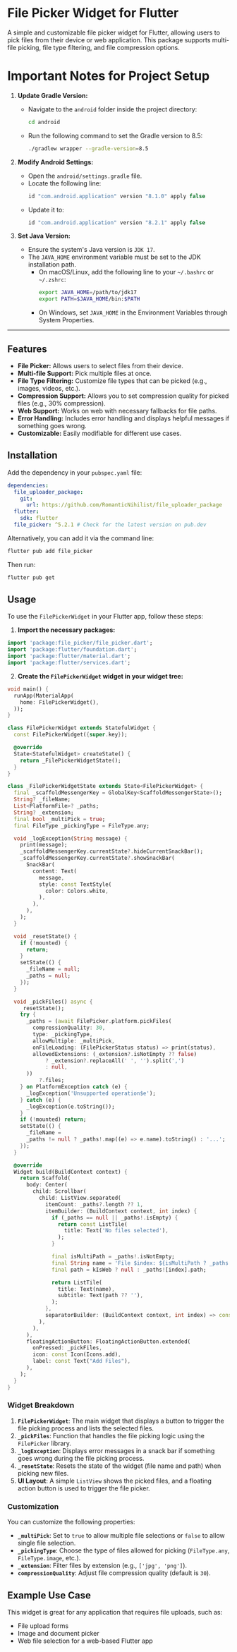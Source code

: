 # File Picker Widget for Flutter

A simple and customizable file picker widget for Flutter, allowing users to pick files from their device or web application. This package supports multi-file picking, file type filtering, and file compression options.

# Important Notes for Project Setup

1. **Update Gradle Version:**
    - Navigate to the `android` folder inside the project directory:
      ```bash
      cd android
      ```
    - Run the following command to set the Gradle version to 8.5:
      ```bash
      ./gradlew wrapper --gradle-version=8.5
      ```

2. **Modify Android Settings:**
    - Open the `android/settings.gradle` file.
    - Locate the following line:
      ```gradle
      id "com.android.application" version "8.1.0" apply false
      ```
    - Update it to:
      ```gradle
      id "com.android.application" version "8.2.1" apply false
      ```

3. **Set Java Version:**
    - Ensure the system's Java version is `JDK 17`.
    - The `JAVA_HOME` environment variable must be set to the JDK installation path.
        - On macOS/Linux, add the following line to your `~/.bashrc` or `~/.zshrc`:
          ```bash
          export JAVA_HOME=/path/to/jdk17
          export PATH=$JAVA_HOME/bin:$PATH
          ```
        - On Windows, set `JAVA_HOME` in the Environment Variables through System Properties.

---

## Features

- **File Picker:** Allows users to select files from their device.
- **Multi-file Support:** Pick multiple files at once.
- **File Type Filtering:** Customize file types that can be picked (e.g., images, videos, etc.).
- **Compression Support:** Allows you to set compression quality for picked files (e.g., 30% compression).
- **Web Support:** Works on web with necessary fallbacks for file paths.
- **Error Handling:** Includes error handling and displays helpful messages if something goes wrong.
- **Customizable:** Easily modifiable for different use cases.

## Installation

Add the dependency in your `pubspec.yaml` file:

```yaml
dependencies:
  file_uploader_package:
    git:
      url: https://github.com/RomanticNihilist/file_uploader_package
  flutter:
    sdk: flutter
  file_picker: ^5.2.1 # Check for the latest version on pub.dev
```

Alternatively, you can add it via the command line:

```sh
flutter pub add file_picker
```

Then run:

```sh
flutter pub get
```

## Usage

To use the `FilePickerWidget` in your Flutter app, follow these steps:

1. **Import the necessary packages:**

```dart
import 'package:file_picker/file_picker.dart';
import 'package:flutter/foundation.dart';
import 'package:flutter/material.dart';
import 'package:flutter/services.dart';

```

2. **Create the `FilePickerWidget` widget in your widget tree:**

```dart
void main() {
  runApp(MaterialApp(
    home: FilePickerWidget(),
  ));
}

class FilePickerWidget extends StatefulWidget {
  const FilePickerWidget({super.key});

  @override
  State<StatefulWidget> createState() {
    return _FilePickerWidgetState();
  }
}

class _FilePickerWidgetState extends State<FilePickerWidget> {
  final _scaffoldMessengerKey = GlobalKey<ScaffoldMessengerState>();
  String? _fileName;
  List<PlatformFile>? _paths;
  String? _extension;
  final bool _multiPick = true;
  final FileType _pickingType = FileType.any;

  void _logException(String message) {
    print(message);
    _scaffoldMessengerKey.currentState?.hideCurrentSnackBar();
    _scaffoldMessengerKey.currentState?.showSnackBar(
      SnackBar(
        content: Text(
          message,
          style: const TextStyle(
            color: Colors.white,
          ),
        ),
      ),
    );
  }

  void _resetState() {
    if (!mounted) {
      return;
    }
    setState(() {
      _fileName = null;
      _paths = null;
    });
  }

  void _pickFiles() async {
    _resetState();
    try {
      _paths = (await FilePicker.platform.pickFiles(
        compressionQuality: 30,
        type: _pickingType,
        allowMultiple: _multiPick,
        onFileLoading: (FilePickerStatus status) => print(status),
        allowedExtensions: (_extension?.isNotEmpty ?? false)
            ? _extension?.replaceAll(' ', '').split(',')
            : null,
      ))
          ?.files;
    } on PlatformException catch (e) {
      _logException('Unsupported operation$e');
    } catch (e) {
      _logException(e.toString());
    }
    if (!mounted) return;
    setState(() {
      _fileName =
      _paths != null ? _paths!.map((e) => e.name).toString() : '...';
    });
  }

  @override
  Widget build(BuildContext context) {
    return Scaffold(
      body: Center(
        child: Scrollbar(
          child: ListView.separated(
            itemCount: _paths?.length ?? 1,
            itemBuilder: (BuildContext context, int index) {
              if (_paths == null || _paths!.isEmpty) {
                return const ListTile(
                  title: Text('No files selected'),
                );
              }

              final isMultiPath = _paths!.isNotEmpty;
              final String name = 'File $index: ${isMultiPath ? _paths![index].name : _fileName ?? '...'}';
              final path = kIsWeb ? null : _paths![index].path;

              return ListTile(
                title: Text(name),
                subtitle: Text(path ?? ''),
              );
            },
            separatorBuilder: (BuildContext context, int index) => const Divider(),
          ),
        ),
      ),
      floatingActionButton: FloatingActionButton.extended(
        onPressed: _pickFiles,
        icon: const Icon(Icons.add),
        label: const Text("Add Files"),
      ),
    );
  }
}
```

### Widget Breakdown

1. **`FilePickerWidget`**: The main widget that displays a button to trigger the file picking process and lists the selected files.
2. **`_pickFiles`**: Function that handles the file picking logic using the `FilePicker` library.
3. **`_logException`**: Displays error messages in a snack bar if something goes wrong during the file picking process.
4. **`_resetState`**: Resets the state of the widget (file name and path) when picking new files.
5. **UI Layout**: A simple `ListView` shows the picked files, and a floating action button is used to trigger the file picker.

### Customization

You can customize the following properties:

- **`_multiPick`**: Set to `true` to allow multiple file selections or `false` to allow single file selection.
- **`_pickingType`**: Choose the type of files allowed for picking (`FileType.any`, `FileType.image`, etc.).
- **`_extension`**: Filter files by extension (e.g., `['jpg', 'png']`).
- **`compressionQuality`**: Adjust file compression quality (default is `30`).

## Example Use Case

This widget is great for any application that requires file uploads, such as:

- File upload forms
- Image and document picker
- Web file selection for a web-based Flutter app